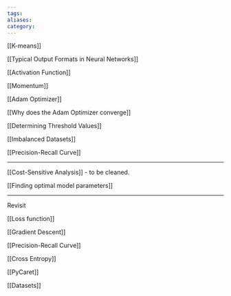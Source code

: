 ```yaml
---
tags: 
aliases: 
category:
---
```

[[K-means]]

[[Typical Output Formats in Neural Networks]]

[[Activation Function]]

[[Momentum]]

[[Adam Optimizer]]

[[Why does the Adam Optimizer converge]]

[[Determining Threshold Values]]

[[Imbalanced Datasets]]

[[Precision-Recall Curve]]

--- 
[[Cost-Sensitive Analysis]] - to be cleaned.

[[Finding optimal model parameters]]

--- 

Revisit 

[[Loss function]]

[[Gradient Descent]]

[[Precision-Recall Curve]]

[[Cross Entropy]]

[[PyCaret]]

[[Datasets]]


